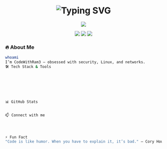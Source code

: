 <!-- LED Banner Animation -->
<h1 align="center">
  <img src="https://readme-typing-svg.herokuapp.com?font=Fira+Code&weight=500&size=26&pause=1000&center=true&vCenter=true&width=600&height=60&lines=Linux+Nerd+%F0%9F%90%A7;Ethical+Hacker+(in+training)+%F0%9F%90%B1%E2%80%8D%E2%9A%A1;Network+Explorer+%F0%9F%94%8C" alt="Typing SVG" />
</h1>

<p align="center">
  <img src="https://capsule-render.vercel.app/api?type=rect&color=gradient&height=2"/>
</p>

<p align="center">
  <img src="https://img.shields.io/badge/Linux%20Enthusiast-%2300ffae?style=for-the-badge&logo=linux&logoColor=black" />
  <img src="https://img.shields.io/badge/Ethical%20Hacking-%2300ffaa?style=for-the-badge&logo=kalilinux&logoColor=white" />
  <img src="https://img.shields.io/badge/Computer%20Networks-%2300ccff?style=for-the-badge&logo=cisco&logoColor=white" />
</p>



### 🔥 About Me

```bash
whoami
I’m CodeWithRam3 – obsessed with security, Linux, and networks.
🛠️ Tech Stack & Tools







📊 GitHub Stats


📫 Connect with me




⚡ Fun Fact
"Code is like humor. When you have to explain it, it’s bad." — Cory House
